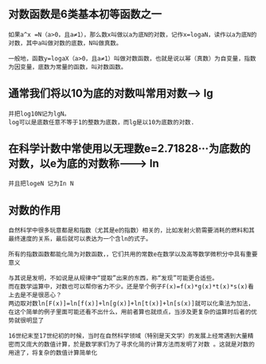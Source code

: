 ## 对数函数是6类基本初等函数之一
```text
如果a^x =N（a>0，且a≠1），那么数x叫做以a为底N的对数，记作x=logaN，读作以a为底N的对数，其中a叫做对数的底数，N叫做真数。

一般地，函数y=logaX（a>0，且a≠1）叫做对数函数，也就是说以幂（真数）为自变量，指数为因变量，底数为常量的函数，叫对数函数。
```

## 通常我们将以10为底的对数叫常用对数--> lg
```text
并把log10N记为lgN。
log可以是底数任意不等于1的整数为底数，而lg是以10为底数的对数.
```
## 在科学计数中常使用以无理数e=2.71828···为底数的对数，以e为底的对数称---> ln
```text
并且把logeN 记为In N
```

## 对数的作用
```text
自然科学中很多玩意都是和指数（尤其是e的指数）相关的，比如发射火箭需要消耗的燃料和其最终速度的关系，最后就可以表达为一个含ln的式子。

所有的指数函数都能化简为对数函数，，它们共用的常数e在数学以及高等数学微积分中具有重要意义

与其说是发明，不如说是从规律中“提取”出来的东西，称“发现”可能更合适些。
而在数学运算中，对数也可以帮你省力不少。还是举个例子F(x)=f(x)*g(x)*t(x)*s(x)看上去是不是很恶心？ 
两边取对数ln[F(x)]=ln[f(x)]+ln[g(x)]+ln[t(x)]+ln[s(x)]就可以化乘法为加法，在这个简单的例子里面可能还看不出什么，用前者算也就烦点，当涉及更复杂的运算时后者的优势就很明显了

16世纪末至17世纪初的时候，当时在自然科学领域（特别是天文学）的发展上经常遇到大量精密而又庞大的数值计算，於是数学家们为了寻求化简的计算方法而发明了对数 。这就是对数的用途了，将复杂的数值计算简单化
```